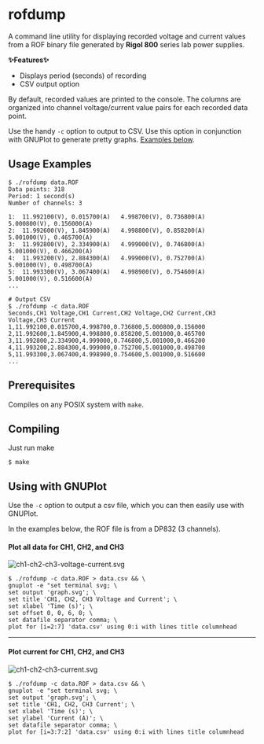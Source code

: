 # rofdump


A command line utility for displaying recorded voltage and current values from a ROF binary file generated by **Rigol 800** series lab power supplies.  

**:sparkles:Features:sparkles:**

* Displays period (seconds) of recording
* CSV output option

By default, recorded values are printed to the console. The columns are organized into channel voltage/current value pairs for each recorded data point.

Use the handy `-c` option to output to CSV. Use this option in conjunction with GNUPlot to generate pretty graphs. [Examples below](#using-with-gnuplot).

## Usage Examples
```
$ ./rofdump data.ROF
Data points: 318
Period: 1 second(s)
Number of channels: 3
	
1:	11.992100(V), 0.015700(A)	4.998700(V), 0.736800(A)	5.000800(V), 0.156000(A)	
2:	11.992600(V), 1.845900(A)	4.998800(V), 0.858200(A)	5.001000(V), 0.465700(A)	
3:	11.992800(V), 2.334900(A)	4.999000(V), 0.746800(A)	5.001000(V), 0.466200(A)	
4:	11.993200(V), 2.884300(A)	4.999000(V), 0.752700(A)	5.001000(V), 0.498700(A)	
5:	11.993300(V), 3.067400(A)	4.998900(V), 0.754600(A)	5.001000(V), 0.516600(A)	
...
```

```
# Output CSV
$ ./rofdump -c data.ROF 
Seconds,CH1 Voltage,CH1 Current,CH2 Voltage,CH2 Current,CH3 Voltage,CH3 Current
1,11.992100,0.015700,4.998700,0.736800,5.000800,0.156000
2,11.992600,1.845900,4.998800,0.858200,5.001000,0.465700
3,11.992800,2.334900,4.999000,0.746800,5.001000,0.466200
4,11.993200,2.884300,4.999000,0.752700,5.001000,0.498700
5,11.993300,3.067400,4.998900,0.754600,5.001000,0.516600
...
```
## Prerequisites
Compiles on any POSIX system with `make`.

## Compiling
Just run make

```
$ make
```
## Using with GNUPlot
Use the `-c` option to output a csv file, which you can then easily use with GNUPlot.

In the examples below, the ROF file is from a DP832 (3 channels).

#### Plot all data for CH1, CH2, and CH3
![ch1-ch2-ch3-voltage-current.svg](http://markruiz.com/wp-content/uploads/2018/03/rofdump-currentvoltage-800.svg)

```
$ ./rofdump -c data.ROF > data.csv && \ 
gnuplot -e "set terminal svg; \
set output 'graph.svg'; \
set title 'CH1, CH2, CH3 Voltage and Current'; \
set xlabel 'Time (s)'; \
set offset 0, 0, 6, 0; \
set datafile separator comma; \
plot for [i=2:7] 'data.csv' using 0:i with lines title columnhead
```
---
#### Plot current for CH1, CH2, and CH3
![ch1-ch2-ch3-current.svg](http://markruiz.com/wp-content/uploads/2018/03/rofdump-current-800.svg)

```
$ ./rofdump -c data.ROF > data.csv && \ 
gnuplot -e "set terminal svg; \
set output 'graph.svg'; \
set title 'CH1, CH2, CH3 Current'; \
set xlabel 'Time (s)'; \
set ylabel 'Current (A)'; \
set datafile separator comma; \
plot for [i=3:7:2] 'data.csv' using 0:i with lines title columnhead
```




